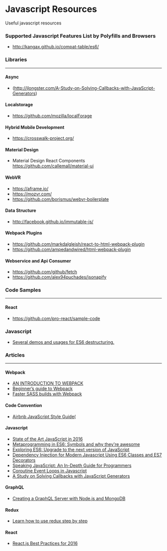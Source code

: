 # Javascript Resources
Useful javascript resources

### Supported Javascript Features List by Polyfills and Browsers
+ http://kangax.github.io/compat-table/es6/

### Libraries
---
#### Async
+ (http://jlongster.com/A-Study-on-Solving-Callbacks-with-JavaScript-Generators)

#### Localstorage
+ https://github.com/mozilla/localForage

#### Hybrid Mobile Development
+ https://crosswalk-project.org/

#### Material Design
+ Material Design React Components https://github.com/callemall/material-ui

#### WebVR
+ https://aframe.io/
+ https://mozvr.com/
+ https://github.com/borismus/webvr-boilerplate

#### Data Structure
+ http://facebook.github.io/immutable-js/

#### Webpack Plugins

+ https://github.com/markdalgleish/react-to-html-webpack-plugin
+ https://github.com/ampedandwired/html-webpack-plugin

#### Webservice and Api Consumer

+ https://github.com/github/fetch
+ https://github.com/alex94puchades/jsonapify

### Code Samples
---
#### React
+ https://github.com/pro-react/sample-code

### Javascript
+ [Several demos and usages for ES6 destructuring.](https://gist.github.com/mikaelbr/9900818)

### Articles
---
#### Webpack
+ [AN INTRODUCTION TO WEBPACK](http://code.hootsuite.com/webpack-101/)
+ [Beginner’s guide to Webpack](https://medium.com/@dabit3/beginner-s-guide-to-webpack-b1f1a3638460#.afet6wahg)
+ [Faster SASS builds with Webpack](http://eng.localytics.com/faster-sass-builds-with-webpack/)

#### Code Convention
+ [Airbnb JavaScript Style Guide(](https://github.com/airbnb/javascript)

#### Javascript
+ [State of the Art JavaScript in 2016](https://medium.com/javascript-and-opinions/state-of-the-art-javascript-in-2016-ab67fc68eb0b?ref=webdesignernews.com#.uxt109kbf)
+ [Metaprogramming in ES6: Symbols and why they're awesome](http://blog.keithcirkel.co.uk/metaprogramming-in-es6-symbols/)
+ [Exploring ES6: Upgrade to the next version of JavaScript](http://exploringjs.com/)
+ [Dependency Injection for Modern Javascript Using ES6 Classes and ES7 Decorators](https://www.andrewmunsell.com/blog/dependency-injection-for-modern-javascript-using-es6-classes-and-es7-decorators/)
+ [Speaking JavaScript: An In-Depth Guide for Programmers](http://speakingjs.com/)
+ [Coroutine Event Loops in Javascript](https://x.st/javascript-coroutines/)
+ [A Study on Solving Callbacks with JavaScript Generators](http://jlongster.com/A-Study-on-Solving-Callbacks-with-JavaScript-Generators)

#### GraphQL
+ [Creating a GraphQL Server with Node.js and MongoDB](http://www.sitepoint.com/creating-graphql-server-nodejs-mongodb/)

#### Redux
+ [Learn how to use redux step by step](https://github.com/happypoulp/redux-tutorial)

#### React
+ [React.js Best Practices for 2016](https://blog.risingstack.com/react-js-best-practices-for-2016/)

